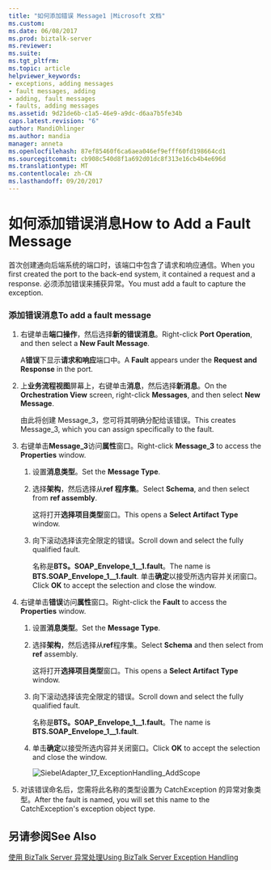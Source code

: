 ```yaml
---
title: "如何添加错误 Message1 |Microsoft 文档"
ms.custom: 
ms.date: 06/08/2017
ms.prod: biztalk-server
ms.reviewer: 
ms.suite: 
ms.tgt_pltfrm: 
ms.topic: article
helpviewer_keywords:
- exceptions, adding messages
- fault messages, adding
- adding, fault messages
- faults, adding messages
ms.assetid: 9d21de6b-c1a5-46e9-a9dc-d6aa7b5fe34b
caps.latest.revision: "6"
author: MandiOhlinger
ms.author: mandia
manager: anneta
ms.openlocfilehash: 87ef85460f6ca6aea046ef9efff60fd198664cd1
ms.sourcegitcommit: cb908c540d8f1a692d01dc8f313e16cb4b4e696d
ms.translationtype: MT
ms.contentlocale: zh-CN
ms.lasthandoff: 09/20/2017
---
```

# <a name="how-to-add-a-fault-message"></a><span data-ttu-id="8c382-102">如何添加错误消息</span><span class="sxs-lookup"><span data-stu-id="8c382-102">How to Add a Fault Message</span></span>
<span data-ttu-id="8c382-103">首次创建通向后端系统的端口时，该端口中包含了请求和响应通信。</span><span class="sxs-lookup"><span data-stu-id="8c382-103">When you first created the port to the back-end system, it contained a request and a response.</span></span> <span data-ttu-id="8c382-104">必须添加错误来捕获异常。</span><span class="sxs-lookup"><span data-stu-id="8c382-104">You must add a fault to capture the exception.</span></span>  
  
### <a name="to-add-a-fault-message"></a><span data-ttu-id="8c382-105">添加错误消息</span><span class="sxs-lookup"><span data-stu-id="8c382-105">To add a fault message</span></span>  
  
1.  <span data-ttu-id="8c382-106">右键单击**端口操作**，然后选择**新的错误消息**。</span><span class="sxs-lookup"><span data-stu-id="8c382-106">Right-click **Port Operation**, and then select a **New Fault Message**.</span></span>  
  
     <span data-ttu-id="8c382-107">A**错误**下显示**请求和响应**端口中。</span><span class="sxs-lookup"><span data-stu-id="8c382-107">A **Fault** appears under the **Request and Response** in the port.</span></span>  
  
2.  <span data-ttu-id="8c382-108">上**业务流程视图**屏幕上，右键单击**消息**，然后选择**新消息**。</span><span class="sxs-lookup"><span data-stu-id="8c382-108">On the **Orchestration View** screen, right-click **Messages**, and then select **New Message**.</span></span>  
  
     <span data-ttu-id="8c382-109">由此将创建 Message_3，您可将其明确分配给该错误。</span><span class="sxs-lookup"><span data-stu-id="8c382-109">This creates Message_3, which you can assign specifically to the fault.</span></span>  
  
3.  <span data-ttu-id="8c382-110">右键单击**Message_3**访问**属性**窗口。</span><span class="sxs-lookup"><span data-stu-id="8c382-110">Right-click **Message_3** to access the **Properties** window.</span></span>  
  
    1.  <span data-ttu-id="8c382-111">设置**消息类型**。</span><span class="sxs-lookup"><span data-stu-id="8c382-111">Set the **Message Type**.</span></span>  
  
    2.  <span data-ttu-id="8c382-112">选择**架构**，然后选择从**ref 程序集**。</span><span class="sxs-lookup"><span data-stu-id="8c382-112">Select **Schema**, and then select from **ref assembly**.</span></span>  
  
         <span data-ttu-id="8c382-113">这将打开**选择项目类型**窗口。</span><span class="sxs-lookup"><span data-stu-id="8c382-113">This opens a **Select Artifact Type** window.</span></span>  
  
    3.  <span data-ttu-id="8c382-114">向下滚动选择该完全限定的错误。</span><span class="sxs-lookup"><span data-stu-id="8c382-114">Scroll down and select the fully qualified fault.</span></span>  
  
         <span data-ttu-id="8c382-115">名称是**BTS。SOAP_Envelope_1__1.fault**。</span><span class="sxs-lookup"><span data-stu-id="8c382-115">The name is **BTS.SOAP_Envelope_1__1.fault**.</span></span> <span data-ttu-id="8c382-116">单击**确定**以接受所选内容并关闭窗口。</span><span class="sxs-lookup"><span data-stu-id="8c382-116">Click **OK** to accept the selection and close the window.</span></span>  
  
4.  <span data-ttu-id="8c382-117">右键单击**错误**访问**属性**窗口。</span><span class="sxs-lookup"><span data-stu-id="8c382-117">Right-click the **Fault** to access the **Properties** window.</span></span>  
  
    1.  <span data-ttu-id="8c382-118">设置**消息类型**。</span><span class="sxs-lookup"><span data-stu-id="8c382-118">Set the **Message Type**.</span></span>  
  
    2.  <span data-ttu-id="8c382-119">选择**架构**，然后选择从**ref**程序集。</span><span class="sxs-lookup"><span data-stu-id="8c382-119">Select **Schema** and then select from **ref** assembly.</span></span>  
  
         <span data-ttu-id="8c382-120">这将打开**选择项目类型**窗口。</span><span class="sxs-lookup"><span data-stu-id="8c382-120">This opens a **Select Artifact Type** window.</span></span>  
  
    3.  <span data-ttu-id="8c382-121">向下滚动选择该完全限定的错误。</span><span class="sxs-lookup"><span data-stu-id="8c382-121">Scroll down and select the fully qualified fault.</span></span>  
  
         <span data-ttu-id="8c382-122">名称是**BTS。SOAP_Envelope_1__1.fault**。</span><span class="sxs-lookup"><span data-stu-id="8c382-122">The name is **BTS.SOAP_Envelope_1__1.fault**.</span></span>  
  
    4.  <span data-ttu-id="8c382-123">单击**确定**以接受所选内容并关闭窗口。</span><span class="sxs-lookup"><span data-stu-id="8c382-123">Click **OK** to accept the selection and close the window.</span></span>  
  
         ![](../core/media/siebeladapter-17-exceptionhandling-addscope.gif "SiebelAdapter_17_ExceptionHandling_AddScope")  
  
5.  <span data-ttu-id="8c382-124">对该错误命名后，您需将此名称的类型设置为 CatchException 的异常对象类型。</span><span class="sxs-lookup"><span data-stu-id="8c382-124">After the fault is named, you will set this name to the CatchException's exception object type.</span></span>  
  
## <a name="see-also"></a><span data-ttu-id="8c382-125">另请参阅</span><span class="sxs-lookup"><span data-stu-id="8c382-125">See Also</span></span>  
 [<span data-ttu-id="8c382-126">使用 BizTalk Server 异常处理</span><span class="sxs-lookup"><span data-stu-id="8c382-126">Using BizTalk Server Exception Handling</span></span>](../core/using-biztalk-server-exception-handling2.md)